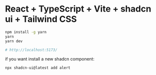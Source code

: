 # React + TypeScript + Vite + shadcn ui + Tailwind CSS

```bash
npm install -g yarn 
yarn 
yarn dev

# http://localhost:5173/
```

if you want install a new shadcn component:
```bash
npx shadcn-ui@latest add alert
```